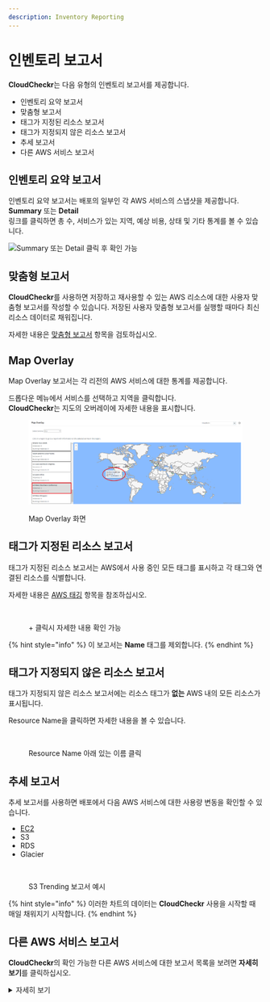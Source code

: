 ```yaml
---
description: Inventory Reporting
---
```


# 인벤토리 보고서

**CloudCheckr**는 다음 유형의 인벤토리 보고서를 제공합니다.

* 인벤토리 요약 보고서
* 맞춤형 보고서
* 태그가 지정된 리소스 보고서
* 태그가 지정되지 않은 리소스 보고서
* 추세 보고서
* 다른 AWS 서비스 보고서

## 인벤토리 요약 보고서

인벤토리 요약 보고서는 배포의 일부인 각 AWS 서비스의 스냅샷을 제공합니다. **Summary** 또는 **Detail**\
링크를 클릭하면 총 수, 서비스가 있는 지역, 예상 비용, 상태 및 기타 통계를 볼 수 있습니다.

![Summary 또는 Detail 클릭 후 확인 가능](https://files.helpdocs.io/p1pa4evz6u/articles/aejjy2lhy1/1543594502816/inventory-summary.png)

## 맞춤형 보고서 <a href="#custom_reports" id="custom_reports"></a>

**CloudCheckr**를 사용하면 저장하고 재사용할 수 있는 AWS 리소스에 대한 사용자 맞춤형 보고서를 작성할 수 있습니다. 저장된 사용자 맞춤형 보고서를 실행할 때마다 최신 리소스 데이터로 채워집니다.

자세한 내용은 [맞춤형 보고서](undefined-1.md) 항목을 검토하십시오.

## Map Overlay <a href="#map_overlay" id="map_overlay"></a>

Map Overlay 보고서는 각 리전의 AWS 서비스에 대한 통계를 제공합니다.

드롭다운 메뉴에서 서비스를 선택하고 지역을 클릭합니다.\
**CloudCheckr**는 지도의 오버레이에 자세한 내용을 표시합니다.

<div align="left"><figure><img src="../../.gitbook/assets/map overlay.png" alt=""><figcaption><p>Map Overlay 화면</p></figcaption></figure></div>

## 태그가 지정된 리소스 보고서 <a href="#tagged_resources" id="tagged_resources"></a>

태그가 지정된 리소스 보고서는 AWS에서 사용 중인 모든 태그를 표시하고 각 태그와 연결된 리소스를 식별합니다.

자세한 내용은 [AWS 태깅](http://docs.aws.amazon.com/AWSEC2/latest/UserGuide/Using_Tags.html) 항목을 참조하십시오.

<figure><img src="https://files.helpdocs.io/p1pa4evz6u/articles/aejjy2lhy1/1543591999906/tagged-inventory.png" alt=""><figcaption><p>+ 클릭시 자세한 내용 확인 가능</p></figcaption></figure>

{% hint style="info" %}
이 보고서는 **Name** 태그를 제외합니다.
{% endhint %}

## 태그가 지정되지 않은 리소스 보고서

태그가 지정되지 않은 리소스 보고서에는 리소스 태그가 **없는** AWS 내의 모든 리소스가 표시됩니다.

Resource Name을 클릭하면 자세한 내용을 볼 수 있습니다.

<figure><img src="https://files.helpdocs.io/p1pa4evz6u/articles/aejjy2lhy1/1543590623420/untagged-inventory.png" alt=""><figcaption><p>Resource Name 아래 있는 이름 클릭</p></figcaption></figure>

## 추세 보고서 <a href="#trending" id="trending"></a>

추세 보고서를 사용하면 배포에서 다음 AWS 서비스에 대한 사용량 변동을 확인할 수 있습니다.

* [EC2](../undefined-2/ec2.md)
* S3
* RDS
* Glacier

<figure><img src="https://files.helpdocs.io/p1pa4evz6u/articles/aejjy2lhy1/1543590881843/trending-s-3-example.png" alt=""><figcaption><p>S3 Trending 보고서 예시</p></figcaption></figure>

{% hint style="info" %}
이러한 차트의 데이터는 **CloudCheckr** 사용을 시작할 때 매일 채워지기 시작합니다.
{% endhint %}

## 다른 AWS 서비스 보고서 <a href="#other_inventory_reports" id="other_inventory_reports"></a>

**CloudCheckr**의 확인 가능한 다른 AWS 서비스에 대한 보고서 목록을 보려면 **자세히 보기**를 클릭하십시오.

<details>

<summary>자세히 보기</summary>



* EC2

- S3

* RDS

- Certificate Manager

* CloudFormation

- CloudFront

* CloudHSM

- CloudSearch

* CloudWatch Alarm

- Cognito

* Data Pipeline

- Direcct Connect

* DynamoDB

- Elastic Container Service

* EFS

- ElastiCache

* Elastic Beanstalk

- Elastic MapReduce

* Elasticsearch

- Glacier

* IAM

- IoT

* Kinesis

- KMS

* Lambda

- RedShift

* Route 53

- SES

* SipmleDB

- SNS

* SQS

- Storage Gateway

* Support Cases

- SWF

* Workspaces

</details>
